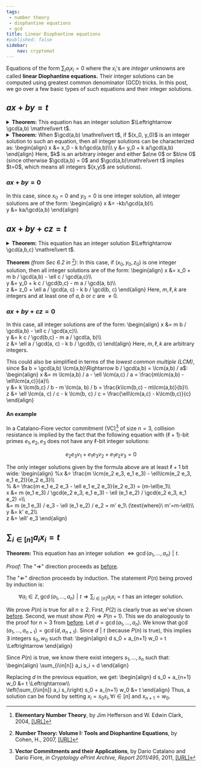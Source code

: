 ```yaml
---
tags: 
 - number theory
 - diophantine equations
 - gcd
title: Linear Diophantine equations
#published: false
sidebar:
    nav: cryptomat
---
```


Equations of the form $\sum_i a_i x_i = 0$ where the $x_i$'s are _integer_ unknowns are called **linear Diophantine equations.**
Their integer solutions can be computed using greatest common denominator (GCD) tricks.
In this post, we go over a few basic types of such equations and their integer solutions.
<!--more-->

<p hidden>$$
\def\lcm{\ \text{lcm}}
$$</p>

## $ax+by = t$

<details>
<summary><b>Theorem:</b> This equation has an integer solution $\Leftrightarrow \gcd(a,b) \mathrel\vert t$.
</summary>
<p markdown="1" style="margin-left: .3em; border-left: .15em solid black; padding-left: .5em;">
_Proof_ ("$\Rightarrow$"): Assume an integer solution $(x_0, y_0)$ exists when $\gcd(a,b) \nmid t$.
Since $\gcd(a,b)$ divides both $a$ and $b$, it divides any linear combination of them, including $ax_0 + by_0 = t$, which implies it divides $t$.
Contradiction.
<br /><br />

_Proof_ ("$\Rightarrow$"):
If $\gcd(a,b) = 1$, then an integer solution $x_0,y_0$ can be obtained using the Extended Eucliden algorithm, which finds $(u,v)$ such that $au + bv = \gcd(a,b)$.
The solution is:
\begin{align}
    x_0 &= u\cdot t / \gcd(a,b)\\\\\
    y_0 &= v\cdot t / \gcd(a,b)
\end{align}
This is because $ax_0 + ay_0 = (au + bv) \frac{t}{\gcd(a,b)} = \gcd(a,b) \frac{t}{\gcd(a,b)} = t$.
</p>
</details>

<details>
<summary><b>Theorem:</b> When $\gcd(a,b) \mathrel\vert t$, if $(x_0, y_0)$ is an integer solution to such an equation, then all integer solutions can be characterized as:
\begin{align}
    x &= x_0 - k b/\gcd(a,b)\\\
    y &= y_0 + k a/\gcd(a,b)
\end{align}
Here, $k$ is an arbitrary integer and either $a\ne 0$ or $b\ne 0$ (since otherwise $\gcd(a,b) = 0$ and $\gcd(a,b)\mathrel\vert t$ implies $t=0$, which means all integers $(x,y)$ are solutions).
</summary>
<p markdown="1" style="margin-left: .3em; border-left: .15em solid black; padding-left: .5em;">
_Proof:_ First, one can easily verify that the proposed $(x,y)$ are indeed solutions that satisfy $ax+by=t$:
\begin{align}
    ax + by &= ax_0 + kab / \gcd(a,b) + by_0 - kab/gcd(a,b)\\\
            &= ax_0 + by_0 = t
\end{align}

The more difficult part is to argue that every solution has this form!
Assume $a\ne 0$ since the other $b\ne 0$ case is symmetric.
Assume $(x,y)$ to be an integer solution and note that, since $(x_0, y_0)$ is a solution, this means:
\begin{align}
    a(x-x_0) + b(y - y_0) &= 0\Leftrightarrow\\\
    a(x - x_0) &= b(y_0 - y)\Leftrightarrow\\\
    \frac{a}{\gcd(a,b)}(x-x_0) &= \frac{b}{\gcd(a,b)} (y_0 - y)
\end{align}
This implies $\frac{a}{\gcd(a,b)} \mathrel\vert \frac{b}{\gcd(a,b)} (y - y_0)$.
Since $\gcd(\frac{a}{\gcd(a,b)}, \frac{b}{\gcd(a,b)}) = 1$[^Heff03], this means $\frac{a}{gcd(a,b)} \mathrel\vert (y-y_0)$, which means $\exists k$ such that:
\begin{align}
    a/\gcd(a,b) \cdot k &= (y-y_0)\Leftrightarrow\\\
    y &= y_0 + k a / \gcd(a,b)
\end{align}
Next, substitute $y$ in $a(x-x_0) = b(y_0 - y)$, to get:
\begin{align}
    a(x-x_0) &= b(y_0 - y_0 - k a / \gcd(a,b))\Leftrightarrow\\\
    x - x_0 &=  (- b k a / \gcd(a,b)) / a\\\
      &= x_0 - k b / \gcd(a,b)
\end{align}
Note that since $a\ne 0$, we are allowed to divide by $a$ above.
</p>
</details>

### $ax+by = 0$

In this case, since $x_0 = 0$ and $y_0 = 0$ is one integer solution, all integer solutions are of the form:
\begin{align}
    x &= -kb/\gcd(a,b)\\\\\
    y &= ka/\gcd(a,b)
\end{align}

## $ax+by+cz = t$

<details>
<summary><b>Theorem:</b> This equation has an integer solution $\Leftrightarrow \gcd(a,b,c) \mathrel\vert t$.
</summary>
<p markdown="1" style="margin-left: .3em; border-left: .15em solid black; padding-left: .5em;">
_Proof_ ("$\Rightarrow$"):
Proceeds analogously to the $ax+by = t$ case [before](#axby--t).
<br /><br />

_Proof_ ("$\Leftarrow$"): 
We will generalize the proof from the $ax+by = t$ case [before](#axby--t).
<br /><br />

$\gcd(a,b,c) \mathrel\vert t \Rightarrow \gcd(a, \gcd(b, c)) \mathrel\vert t \Rightarrow ax + \gcd(b,c)w = t$ has an integer solution $(x_0, w_0)$.
<br /><br />

Let $\gcd(b,c) = d$.
We know $\exists (y_0, z_0)$ such that:
\begin{align}
b y_0 + c z_0 = d
\end{align}
Replacing in the previous equation, we have:
\begin{align}
    ax_0 + \gcd(b,c)w_0 &= t\Leftrightarrow\\\
    ax_0 + dw_0 &= t\Leftrightarrow\\\
    ax_0 + (b y_0 + c z_0) w_0 &= t\Leftrightarrow\\\
    ax_0 + b w_0 y_0 + c w_0 z_0 &= t
\end{align}
Thus, an integer solution is $(x_0, y_0 w_0, z_0 w_0)$.
</p>
</details>

**Theorem** _(from Sec 6.2 in [^Cohe07])_: In this case, if $(x_0, y_0, z_0)$ is one integer solution, then all integer solutions are of the form:
\begin{align}
    x &= x_0 + m b / \gcd(a,b) - \ell c / \gcd(a,c)\\\\\
    y &= y_0 + k c / \gcd(b,c) - m a / \gcd(a, b)\\\\\
    z &= z_0 + \ell a / \gcd(a, c) - k b / \gcd(b, c)
\end{align}
Here, $m,\ell,k$ are integers and at least one of $a,b$ or $c$ are $\ne 0$.

<!--
_Proof:_ It is easy to check that proposed integers $x,y,z$ are indeed valid solutions.

The more difficult part is to argue that every $(x,y,z)$ solution has this form!
Assume $a\ne 0$ since the other $b\ne 0$ case is symmetric.
Assume $(x,y,z)$ to be an integer solution and note that, since $(x_0, y_0, z_0)$ is a solution, this means:
\begin{align}
    a(x-x_0) + b(y - y_0) + c(z-z_0) &= 0\Leftrightarrow\\\\\
    a(x - x_0) &= b(y_0 - y) + c(z_0 - z)\Leftrightarrow\\\\\
\end{align}
**TODO: continue**
-->

### $ax+by+cz = 0$

In this case, all integer solutions are of the form:
\begin{align}
    x &= m b / \gcd(a,b) - \ell c / \gcd(a,c)\\\\\
    y &= k c / \gcd(b,c) - m a / \gcd(a, b)\\\\\
    z &= \ell a / \gcd(a, c) - k b / \gcd(b, c)
\end{align}
Here, $m,\ell,k$ are arbitrary integers.

<!-- TODO: proof 
    See page 10 here: https://people.math.sc.edu/howard/Classes/580f/hw5.pdf
    See https://math.stackexchange.com/questions/3325185/find-all-the-integral-solutions-to-the-equation-323x391y437z-10473/3327153#3327153
-->

This could also be simplified in terms of the _lowest common multiple (LCM)_, since $a b = \gcd(a,b) \lcm(a,b)\Rightarrow b / \gcd(a,b) = \lcm(a,b) / a$:
\begin{align}
    x &= m \lcm(a,b) / a - \ell \lcm(a,c) / a = \frac{m\lcm(a,b) - \ell\lcm(a,c)}{a}\\\\\
    y &= k \lcm(b,c) / b - m \lcm(a, b) / b = \frac{k\lcm(b,c) - m\lcm(a,b)}{b}\\\\\
    z &= \ell \lcm(a, c) / c - k \lcm(b, c) / c = \frac{\ell\lcm(a,c) - k\lcm(b,c)}{c}
\end{align}


#### An example

In a Catalano-Fiore vector commitment (VC)[^CF13e] of size $n=3$, collision resistance is implied by the fact that the following equation with $(\ell+1)$-bit primes $e_1,e_2,e_3$ does not have any $\ell$-bit integer solutions:

$$e_2 e_3 v_1 + e_1 e_3 v_2 + e_1 e_2 v_3 = 0$$

The only integer solutions given by the formula above are at least $\ell+1$ bit wide:
\begin{align}
    %x &= \frac{m   \lcm(e_2 e_3, e_1 e_3) - \ell\lcm(e_2 e_3, e_1 e_2)}{e_2 e_3}\\\\\
    %  &= \frac{m   e_1 e_2 e_3 - \ell e_1 e_2 e_3}{e_2 e_3} = (m-\ell)e_1\\\\\
    x &= m (e_1 e_3) / \gcd(e_2 e_3, e_1 e_3) - \ell (e_1 e_2) / \gcd(e_2 e_3, e_1 e_2) =\\\\\
      &= m (e_1 e_3) / e_3 - \ell (e_1 e_2) / e_2 = m' e_1\ (\text{where}\ m'=m-\ell)\\\\\
    y &= k' e_2\\\\\
    z &= \ell' e_3
\end{align}

## $\sum_{i\in[n]} a_i x_i = t$

**Theorem:** This equation has an integer solution $\Leftrightarrow \gcd(a_1, \dots, a_n) \mathrel\vert t$.

_Proof:_ The "$\Rightarrow$" direction proceeds as [before](#axbycz--t).

The "$\Leftarrow$" direction proceeds by induction.
The statement $P(n)$ being proved by induction is:

$$\forall a_i\in \mathbb{Z}, \gcd(a_1, \dots, a_n) \mathrel\vert t\Rightarrow \sum_{i\in[n]} a_i x_i = t\ \text{has an integer solution.}$$

We prove $P(n)$ is true for all $n \ge 2$.
First, $P(2)$ is clearly true as we've shown [before](#axby--t).
Second, we must show $P(n) \Rightarrow P(n + 1)$.
This we do analogously to the proof for $n=3$ from [before](#axbycz--t).
Let $d = \gcd(a_1, \dots, a_n)$.
We know that $\gcd(a_1, \dots, a_{n+1}) = \gcd(d, a_{n+1})$.
Since $d \mathrel| t$ (because $P(n)$ is true), this implies $\exists$ integers $s_0, w_0$ such that:
\begin{align}
    d s_0 + a_{n+1} w_0 = t \Leftrightarrow
\end{align}

Since $P(n)$ is true, we know there exist integers $s_1,\dots, s_n$ such that:
\begin{align}
    \sum_{i\in[n]} a_i s_i = d
\end{align}

Replacing $d$ in the previous equation, we get:
\begin{align}
    d s_0 + a_{n+1} w_0 &= t \Leftrightarrow\\\\\
    \left(\sum_{i\in[n]} a_i s_i\right) s_0 + a_{n+1} w_0 &= t
\end{align}
Thus, a solution can be found by setting $x_i = s_0 s_i,\forall i\in[n]$ and $x_{n+1} = w_0$.

[^Cohe07]: **Number Theory: Volume I: Tools and Diophantine Equations**, by Cohen, H., 2007, [[URL]](https://books.google.com/books?id=8zC8VPQV8psC)
[^CF13e]: **Vector Commitments and their Applications**, by Dario Catalano and Dario Fiore, *in Cryptology ePrint Archive, Report 2011/495*, 2011, [[URL]](https://eprint.iacr.org/2011/495)
[^Heff03]: **Elementary Number Theory**, by Jim Hefferson and W. Edwin Clark, 2004, [[URL]](http://joshua.smcvt.edu/numbertheory/book.pdf)

